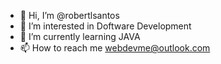 - 👋 Hi, I’m @robertlsantos
- 👀 I’m interested in Doftware Development
- 🌱 I’m currently learning JAVA
- 📫 How to reach me webdevme@outlook.com

<!---
robertlsantos/robertlsantos is a ✨ special ✨ repository because its `README.md` (this file) appears on your GitHub profile.
You can click the Preview link to take a look at your changes.
--->
